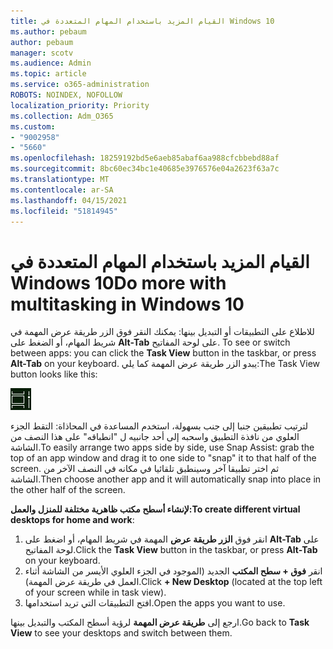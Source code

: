 ```yaml
---
title: القيام المزيد باستخدام المهام المتعددة في Windows 10
ms.author: pebaum
author: pebaum
manager: scotv
ms.audience: Admin
ms.topic: article
ms.service: o365-administration
ROBOTS: NOINDEX, NOFOLLOW
localization_priority: Priority
ms.collection: Adm_O365
ms.custom:
- "9002958"
- "5660"
ms.openlocfilehash: 18259192bd5e6aeb85abaf6aa988cfcbbebd88af
ms.sourcegitcommit: 8bc60ec34bc1e40685e3976576e04a2623f63a7c
ms.translationtype: MT
ms.contentlocale: ar-SA
ms.lasthandoff: 04/15/2021
ms.locfileid: "51814945"
---
```

# <a name="do-more-with-multitasking-in-windows-10"></a><span data-ttu-id="241f5-102">القيام المزيد باستخدام المهام المتعددة في Windows 10</span><span class="sxs-lookup"><span data-stu-id="241f5-102">Do more with multitasking in Windows 10</span></span>

<span data-ttu-id="241f5-103">للاطلاع على التطبيقات أو التبديل بينها: يمكنك النقر فوق الزر طريقة عرض المهمة في شريط المهام، أو الضغط على **Alt-Tab** على لوحة المفاتيح. </span><span class="sxs-lookup"><span data-stu-id="241f5-103">To see or switch between apps: you can click the **Task View** button in the taskbar, or press **Alt-Tab** on your keyboard.</span></span> <span data-ttu-id="241f5-104">يبدو الزر طريقة عرض المهمة كما يلي:</span><span class="sxs-lookup"><span data-stu-id="241f5-104">The Task View button looks like this:</span></span>

![الزر "طريقة عرض المهمة"](media/task-view.png)

<span data-ttu-id="241f5-106">لترتيب تطبيقين جنبا إلى جنب بسهولة، استخدم المساعدة في المحاذاة: التقط الجزء العلوي من نافذة التطبيق واسحبه إلى أحد جانبيه ل "انطباقه" على هذا النصف من الشاشة.</span><span class="sxs-lookup"><span data-stu-id="241f5-106">To easily arrange two apps side by side, use Snap Assist: grab the top of an app window and drag it to one side to "snap" it to that half of the screen.</span></span> <span data-ttu-id="241f5-107">ثم اختر تطبيقا آخر وسينطبق تلقائيا في مكانه في النصف الآخر من الشاشة.</span><span class="sxs-lookup"><span data-stu-id="241f5-107">Then choose another app and it will automatically snap into place in the other half of the screen.</span></span>

<span data-ttu-id="241f5-108">**لإنشاء أسطح مكتب ظاهرية مختلفة للمنزل والعمل:**</span><span class="sxs-lookup"><span data-stu-id="241f5-108">**To create different virtual desktops for home and work**:</span></span>

1. <span data-ttu-id="241f5-109">انقر فوق **الزر طريقة عرض** المهمة في شريط المهام، أو اضغط على **Alt-Tab** على لوحة المفاتيح.</span><span class="sxs-lookup"><span data-stu-id="241f5-109">Click the **Task View** button in the taskbar, or press **Alt-Tab** on your keyboard.</span></span>
2. <span data-ttu-id="241f5-110">انقر **فوق + سطح المكتب** الجديد (الموجود في الجزء العلوي الأيسر من الشاشة أثناء العمل في طريقة عرض المهمة).</span><span class="sxs-lookup"><span data-stu-id="241f5-110">Click **+ New Desktop** (located at the top left of your screen while in task view).</span></span>
3. <span data-ttu-id="241f5-111">افتح التطبيقات التي تريد استخدامها.</span><span class="sxs-lookup"><span data-stu-id="241f5-111">Open the apps you want to use.</span></span> 

<span data-ttu-id="241f5-112">ارجع إلى **طريقة عرض المهمة** لرؤية أسطح المكتب والتبديل بينها.</span><span class="sxs-lookup"><span data-stu-id="241f5-112">Go back to **Task View** to see your desktops and switch between them.</span></span>
